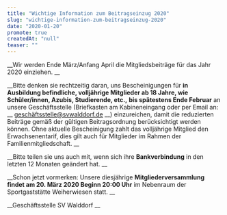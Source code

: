 ```yaml
---
title: "Wichtige Information zum Beitragseinzug 2020"
slug: "wichtige-information-zum-beitragseinzug-2020"
date: "2020-01-20"
promote: true
createdAt: "null"
teaser: ""
---
```

 __Wir werden Ende März/Anfang April die Mitgliedsbeiträge für das Jahr 2020 einziehen. __


 __Bitte denken sie rechtzeitig daran, uns Bescheinigungen für **in Ausbildung befindliche, volljährige Mitglieder ab 18 Jahre, wie Schüler/innen, Azubis, Studierende, etc.,** **bis spätestens Ende Februar** an unsere Geschäftsstelle (Briefkasten am Kabineneingang oder per Email an: __ geschäftsstelle@svwalddorf.de __) einzureichen, damit die reduzierten Beiträge gemäß der gültigen Beitragsordnung berücksichtigt werden können. Ohne aktuelle Bescheinigung zahlt das volljährige Mitglied den Erwachsenentarif, dies gilt auch für Mitglieder im Rahmen der Familienmitgliedschaft. __


 __Bitte teilen sie uns auch mit, wenn sich ihre **Bankverbindung** in den letzten 12 Monaten geändert hat. __


 __Schon jetzt vormerken: Unsere diesjährige **Mitgliederversammlung findet am 20. März 2020 Beginn 20:00 Uhr** im Nebenraum der Sportgaststätte Weiherwiesen statt. __


 __Geschäftsstelle SV Walddorf __

